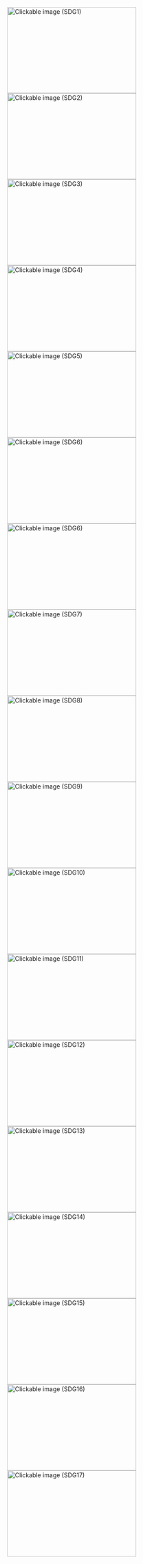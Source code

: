 
<html>
<head>
<meta charset="UTF-8">
<meta name="viewport" content="width=device-width, initial-scale= 1.0">
<title> Know about the sustainable development goals </title>
</head>
<body>
<a href="https://output.jsbin.com/nixegixura">
<img src="sdg1lol.jpg" alt="Clickable image (SDG1)" width="300" height="200">
</a>
  <a href="https://output.jsbin.com/firerivage">
<img src="sdg2.jpg" alt="Clickable image (SDG2)" width="300" height="200">
</a>
    <a href="https://output.jsbin.com/cakudusage">
<img src="sdg3.jpg" alt="Clickable image (SDG3)" width="300" height="200">
</a>
      <a href="https://output.jsbin.com/bevucegijo">
<img src="sdg4.jpg" alt="Clickable image (SDG4)" width="300" height="200">
</a>
   <a href="https://output.jsbin.com/cebegigazi">
<img src="sdg5.jpg" alt="Clickable image (SDG5)" width="300" height="200">
     
   <a href="https://output.jsbin.com/lulasaxova">
<img src="sdg6.jpg" alt="Clickable image (SDG6)" width="300" height="200">
     
<a href="https://output.jsbin.com/lulasaxova">
<img src="sdg6.jpg" alt="Clickable image (SDG6)" width="300" height="200">

  <a href="https://output.jsbin.com/rafokuhuyu">
<img src="sdg7.jpg" alt="Clickable image (SDG7)" width="300" height="200">
</a>
  
  <a href="https://output.jsbin.com/rinorujizo">
<img src="sdg8.png" alt="Clickable image (SDG8)" width="300" height="200">
</a>

  <a href="https://output.jsbin.com/xapamiforu">
<img src="sdg9.jpg" alt="Clickable image (SDG9)" width="300" height="200">
</a>

 <a href="https://utkrisht123999.github.io/SDG_10/">
<img src="sdg10.png" alt="Clickable image (SDG10)" width="300" height="200">
</a>

 <a href="https://utkrisht123999.github.io/sdg11//">
<img src="sdg11.jpg" alt="Clickable image (SDG11)" width="300" height="200">
</a>

 <a href="https://utkrisht123999.github.io/sdg12/">
<img src="sdg12.jpg" alt="Clickable image (SDG12)" width="300" height="200">
</a>

 <a href="https://utkrisht123999.github.io/sdg13/">
<img src="sdg13.png" alt="Clickable image (SDG13)" width="300" height="200">
</a>

 <a href="https://utkrisht123999.github.io/sdg14/">
<img src="sdg14.png" alt="Clickable image (SDG14)" width="300" height="200">
</a>

 <a href="https://utkrisht123999.github.io/sdg15/">
<img src="sdg15.png" alt="Clickable image (SDG15)" width="300" height="200">
</a>


 <a href="https://utkrisht123999.github.io/sdg16/">
<img src="sdg16.png" alt="Clickable image (SDG16)" width="300" height="200">
</a>


 <a href="https://utkrisht123999.github.io/sdg17/">
<img src="sdg17.jpg" alt="Clickable image (SDG17)" width="300" height="200">
</a>



</body>
</html>
